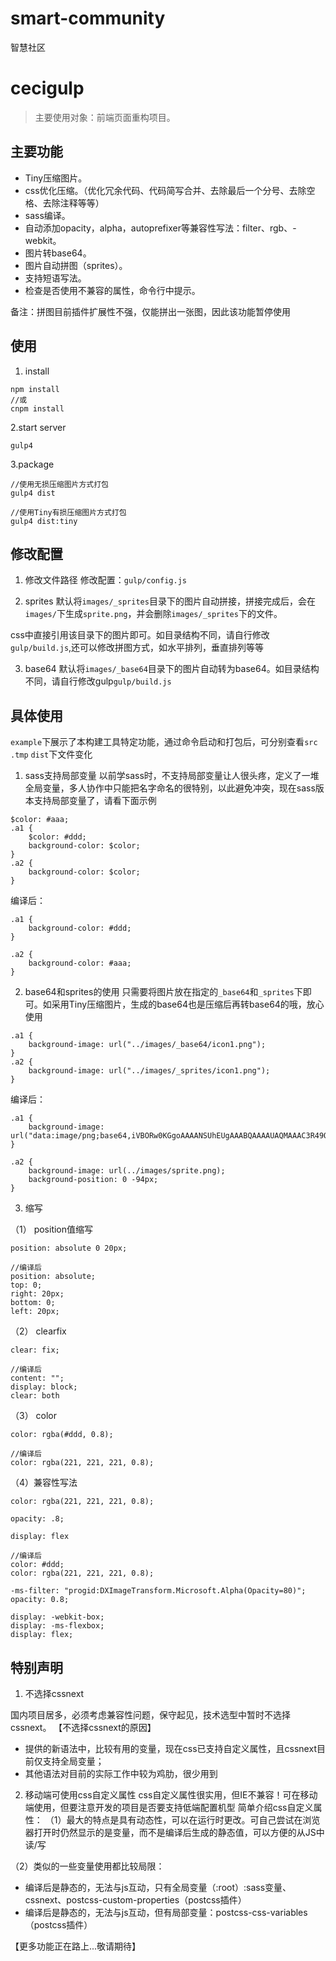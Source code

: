 # smart-community
智慧社区
# cecigulp

> 主要使用对象：前端页面重构项目。


## 主要功能

- Tiny压缩图片。
- css优化压缩。（优化冗余代码、代码简写合并、去除最后一个分号、去除空格、去除注释等等）
- sass编译。
- 自动添加opacity，alpha，autoprefixer等兼容性写法：filter、rgb、-webkit。
- 图片转base64。
- 图片自动拼图（sprites）。
- 支持短语写法。
- 检查是否使用不兼容的属性，命令行中提示。

备注：拼图目前插件扩展性不强，仅能拼出一张图，因此该功能暂停使用

## 使用

1. install
```
npm install
//或
cnpm install
```

2.start server
```
gulp4
```

3.package
```
//使用无损压缩图片方式打包
gulp4 dist
```
```
//使用Tiny有损压缩图片方式打包
gulp4 dist:tiny
```



## 修改配置

1. 修改文件路径
修改配置：`gulp/config.js`

2. sprites
默认将`images/_sprites`目录下的图片自动拼接，拼接完成后，会在`images/`下生成`sprite.png`，并会删除`images/_sprites`下的文件。

css中直接引用该目录下的图片即可。如目录结构不同，请自行修改`gulp/build.js`,还可以修改拼图方式，如水平排列，垂直排列等等

3. base64
默认将`images/_base64`目录下的图片自动转为base64。如目录结构不同，请自行修改gulp`gulp/build.js`



## 具体使用

`example`下展示了本构建工具特定功能，通过命令启动和打包后，可分别查看`src` `.tmp` `dist`下文件变化

1. sass支持局部变量
以前学sass时，不支持局部变量让人很头疼，定义了一堆全局变量，多人协作中只能把名字命名的很特别，以此避免冲突，现在sass版本支持局部变量了，请看下面示例
```
$color: #aaa;
.a1 {
	$color: #ddd;
	background-color: $color;
}
.a2 {
	background-color: $color;	
}
```
编译后：
```
.a1 {
    background-color: #ddd;
}

.a2 {
    background-color: #aaa;
}
```

2. base64和sprites的使用
只需要将图片放在指定的`_base64`和`_sprites`下即可。如采用Tiny压缩图片，生成的base64也是压缩后再转base64的哦，放心使用
```
.a1 {
	background-image: url("../images/_base64/icon1.png");
}
.a2 {
	background-image: url("../images/_sprites/icon1.png");
}
```
编译后：
```
.a1 {
    background-image: url("data:image/png;base64,iVBORw0KGgoAAAANSUhEUgAAABQAAAAUAQMAAAC3R49OAAAAA1BMVEUAAACnej3aAAAAAXRSTlOjDzkqNAAAAAtJREFUCNdjoDIAAABQAAGAw7uHAAAAAElFTkSuQmCC");
}

.a2 {
    background-image: url(../images/sprite.png);
    background-position: 0 -94px;
}
```

3. 缩写

（1） position值缩写
```
position: absolute 0 20px;

//编译后
position: absolute;
top: 0;
right: 20px;
bottom: 0;
left: 20px;
```

（2） clearfix
```
clear: fix;

//编译后
content: "";
display: block;
clear: both
```

（3） color
```
color: rgba(#ddd, 0.8);

//编译后
color: rgba(221, 221, 221, 0.8);
```

（4）兼容性写法
```
color: rgba(221, 221, 221, 0.8);

opacity: .8;

display: flex

//编译后
color: #ddd;
color: rgba(221, 221, 221, 0.8);

-ms-filter: "progid:DXImageTransform.Microsoft.Alpha(Opacity=80)";
opacity: 0.8;

display: -webkit-box;
display: -ms-flexbox;
display: flex;
```



## 特别声明

1. 不选择cssnext

国内项目居多，必须考虑兼容性问题，保守起见，技术选型中暂时不选择cssnext。
【不选择cssnext的原因】

- 提供的新语法中，比较有用的变量，现在css已支持自定义属性，且cssnext目前仅支持全局变量；
- 其他语法对目前的实际工作中较为鸡肋，很少用到

2. 移动端可使用css自定义属性
css自定义属性很实用，但IE不兼容！可在移动端使用，但要注意开发的项目是否要支持低端配置机型
简单介绍css自定义属性：
（1）最大的特点是具有动态性，可以在运行时更改。可自己尝试在浏览器打开时仍然显示的是变量，而不是编译后生成的静态值，可以方便的从JS中读/写

（2）类似的一些变量使用都比较局限：

- 编译后是静态的，无法与js互动，只有全局变量（:root）:sass变量、cssnext、postcss-custom-properties（postcss插件）
- 编译后是静态的，无法与js互动，但有局部变量：postcss-css-variables（postcss插件）



【更多功能正在路上...敬请期待】
